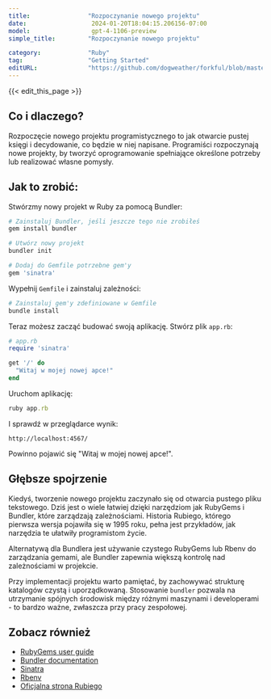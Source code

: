 ```yaml
---
title:                "Rozpoczynanie nowego projektu"
date:                  2024-01-20T18:04:15.206156-07:00
model:                 gpt-4-1106-preview
simple_title:         "Rozpoczynanie nowego projektu"

category:             "Ruby"
tag:                  "Getting Started"
editURL:              "https://github.com/dogweather/forkful/blob/master/content/pl/ruby/starting-a-new-project.md"
---
```


{{< edit_this_page >}}

## Co i dlaczego?

Rozpoczęcie nowego projektu programistycznego to jak otwarcie pustej księgi i decydowanie, co będzie w niej napisane. Programiści rozpoczynają nowe projekty, by tworzyć oprogramowanie spełniające określone potrzeby lub realizować własne pomysły.

## Jak to zrobić:

Stwórzmy nowy projekt w Ruby za pomocą Bundler:

```Ruby
# Zainstaluj Bundler, jeśli jeszcze tego nie zrobiłeś
gem install bundler

# Utwórz nowy projekt
bundler init

# Dodaj do Gemfile potrzebne gem'y
gem 'sinatra'
```

Wypełnij `Gemfile` i zainstaluj zależności:

```Ruby
# Zainstaluj gem'y zdefiniowane w Gemfile
bundle install
```

Teraz możesz zacząć budować swoją aplikację. Stwórz plik `app.rb`:

```Ruby
# app.rb
require 'sinatra'

get '/' do
  "Witaj w mojej nowej apce!"
end
```

Uruchom aplikację:

```Ruby
ruby app.rb
```

I sprawdź w przeglądarce wynik:

```
http://localhost:4567/
```

Powinno pojawić się "Witaj w mojej nowej apce!".

## Głębsze spojrzenie

Kiedyś, tworzenie nowego projektu zaczynało się od otwarcia pustego pliku tekstowego. Dziś jest o wiele łatwiej dzięki narzędziom jak RubyGems i Bundler, które zarządzają zależnościami. Historia Rubiego, którego pierwsza wersja pojawiła się w 1995 roku, pełna jest przykładów, jak narzędzia te ułatwiły programistom życie.

Alternatywą dla Bundlera jest używanie czystego RubyGems lub Rbenv do zarządzania gemami, ale Bundler zapewnia większą kontrolę nad zależnościami w projekcie.

Przy implementacji projektu warto pamiętać, by zachowywać strukturę katalogów czystą i uporządkowaną. Stosowanie `bundler` pozwala na utrzymanie spójnych środowisk między różnymi maszynami i developerami - to bardzo ważne, zwłaszcza przy pracy zespołowej.

## Zobacz również

- [RubyGems user guide](https://guides.rubygems.org/)
- [Bundler documentation](https://bundler.io/docs.html)
- [Sinatra](http://sinatrarb.com/)
- [Rbenv](https://github.com/rbenv/rbenv)
- [Oficjalna strona Rubiego](https://www.ruby-lang.org/pl/)
